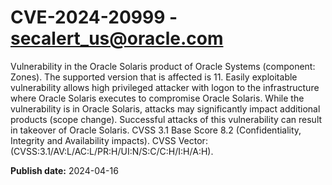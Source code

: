 # CVE-2024-20999 - secalert_us@oracle.com

Vulnerability in the Oracle Solaris product of Oracle Systems (component: Zones).   The supported version that is affected is 11. Easily exploitable vulnerability allows high privileged attacker with logon to the infrastructure where Oracle Solaris executes to compromise Oracle Solaris.  While the vulnerability is in Oracle Solaris, attacks may significantly impact additional products (scope change).  Successful attacks of this vulnerability can result in takeover of Oracle Solaris. CVSS 3.1 Base Score 8.2 (Confidentiality, Integrity and Availability impacts).  CVSS Vector: (CVSS:3.1/AV:L/AC:L/PR:H/UI:N/S:C/C:H/I:H/A:H).

**Publish date:** 2024-04-16
